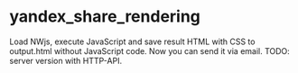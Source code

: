 # yandex_share_rendering

Load NWjs, execute JavaScript and save result HTML with CSS to output.html without JavaScript code. Now you can send it via email.
TODO: server version with HTTP-API.
